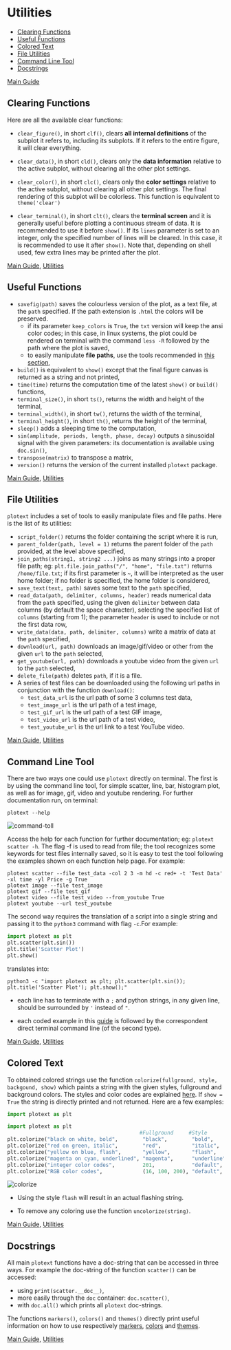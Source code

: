 # Utilities
- [Clearing Functions](https://github.com/piccolomo/plotext/blob/master/readme/utilities.md#clearing-functions)
- [Useful Functions](https://github.com/piccolomo/plotext/blob/master/readme/utilities.md#useful-functions)
- [Colored Text](https://github.com/piccolomo/plotext/blob/master/readme/utilities.md#colored-text)
- [File Utilities](https://github.com/piccolomo/plotext/blob/master/readme/utilities.md#file-utilities)
- [Command Line Tool](https://github.com/piccolomo/plotext/blob/master/readme/utilities.md#command-line-tool)
- [Docstrings](https://github.com/piccolomo/plotext/blob/master/readme/utilities.md#docstrings)

[Main Guide](https://github.com/piccolomo/plotext#guide)


## Clearing Functions

Here are all the available clear functions:

- `clear_figure()`, in short `clf()`, clears **all internal definitions** of the subplot it refers to, including its subplots. If it refers to the entire figure, it will clear everything.

- `clear_data()`, in short `cld()`, clears only the **data information** relative to the active subplot, without clearing all the other plot settings.

- `clear_color()`, in short `clc()`, clears only the **color settings** relative to the active subplot, without clearing all other plot settings. The final rendering of this subplot will be colorless. This function is equivalent to `theme('clear')`

- `clear_terminal()`, in short `clt()`, clears the **terminal screen** and it is generally useful before plotting a continuous stream of data. It is recommended to use it before `show()`. If its `lines` parameter is set to an integer, only the specified number of lines will be cleared. In this case, it is recommended to use it after `show()`. Note that, depending on shell used, few extra lines may be printed after the plot.

[Main Guide](https://github.com/piccolomo/plotext#guide), [Utilities](https://github.com/piccolomo/plotext/blob/master/readme/utilities.md#utilities)


## Useful Functions

- `savefig(path)` saves the colourless version of the plot, as a text file, at the `path` specified. If the path extension is `.html` the colors will be preserved. 
    - if its parameter `keep_colors` is `True`, the `txt` version will keep the ansi color codes; in this case, in linux systems, the plot could be rendered on terminal with the command `less -R` followed by the path where the plot is saved,
    - to easily manipulate **file paths**, use the tools recommended in [this section](https://github.com/piccolomo/plotext/blob/master/readme/utilities.md#file-utilities),
- `build()` is equivalent to `show()` except that the final figure canvas is returned as a string and not printed,
- `time(time)` returns the computation time of the latest `show()` or `build()` functions,
- `terminal_size()`, in short `ts()`, returns the width and height of the terminal,
- `terminal_width()`, in short `tw()`, returns the width of the terminal,
- `terminal_height()`, in short `th()`, returns the height of the terminal,
- `sleep()` adds a sleeping time to the computation,
- `sin(amplitude, periods, length, phase, decay)` outputs a sinusoidal signal with the given parameters: its documentation is available using `doc.sin()`,
- `transpose(matrix)` to transpose a matrix,
- `version()` returns the version of the current installed `plotext` package.

[Main Guide](https://github.com/piccolomo/plotext#guide), [Utilities](https://github.com/piccolomo/plotext/blob/master/readme/utilities.md#utilities)


## File Utilities

`plotext` includes a set of tools to easily manipulate files and file paths. Here is the list of its utilities:

- `script_folder()` returns the folder containing the script where it is run,
- `parent_folder(path, level = 1)` returns the parent folder of the `path` provided, at the level above specified,
- `join_paths(string1, string2 ...)` joins as many strings into a proper file path; eg: `plt.file.join_paths("/", "home", "file.txt")` returns `/home/file.txt`; if its first parameter is `~`, it will be interpreted as the user home folder; if no folder is specified, the home folder is considered,
- `save_text(text, path)` saves some text to the `path` specified,
- `read_data(path, delimiter, columns, header)` reads numerical data from the `path` specified, using the given `delimiter` between data columns (by default the space character), selecting the specified list of `columns` (starting from 1); the parameter `header` is used to include or not the first data row,
- `write_data(data, path, delimiter, columns)` write a matrix of data at the `path` specified,
- `download(url, path)` downloads an image/gif/video or other from the given `url` to the `path` selected,
- `get_youtube(url, path)` downloads a youtube video from the given `url` to the `path` selected,
- `delete_file(path)` deletes `path`, if it is a file.
- A series of test files can be downloaded using the following url paths in conjunction with the function `download()`:
    - `test_data_url`  is the url path of some 3 columns test data,
    - `test_image_url` is the url path of a test image,
    - `test_gif_url` is the url path of a test GIF image,
    - `test_video_url` is the url path of a test video,
    - `test_youtube_url` is the url link to a test YouTube video.

[Main Guide](https://github.com/piccolomo/plotext#guide), [Utilities](https://github.com/piccolomo/plotext/blob/master/readme/utilities.md#utilities)


## Command Line Tool

There are two ways one could use `plotext` directly on terminal. The first is by using the command line tool, for simple scatter, line, bar, histogram plot, as well as for image, gif, video and youtube rendering. For further documentation run, on terminal:

```console
plotext --help
```

![command-toll](https://raw.githubusercontent.com/piccolomo/plotext/master/images/command-tool.png)

Access the help for each function for further documentation; eg: `plotext scatter -h`. The flag -f is used to read from file; the tool recognizes some keywords for test files internally saved, so it is easy to test the tool following the examples shown on each function help page. For example:

```console
plotext scatter --file test_data -col 2 3 -m hd -c red+ -t 'Test Data' -xl time -yl Price -g True
plotext image --file test_image
plotext gif --file test_gif
plotext video --file test_video --from_youtube True
plotext youtube --url test_youtube
```

The second way requires the translation of a script into a single string and passing it to the `python3` command with flag `-c`.For example:
```python
import plotext as plt
plt.scatter(plt.sin())
plt.title('Scatter Plot')
plt.show()
```
translates into:
```console
python3 -c "import plotext as plt; plt.scatter(plt.sin()); plt.title('Scatter Plot'); plt.show();"
```
- each line has to terminate with a `;` and python strings, in any given line, should be surrounded by `'` instead of `"`. 

- each coded example in this [guide](https://github.com/piccolomo/plotext#guide) is followed by the correspondent direct terminal command line (of the second type).

[Main Guide](https://github.com/piccolomo/plotext#guide), [Utilities](https://github.com/piccolomo/plotext/blob/master/readme/utilities.md#utilities)


## Colored Text

To obtained colored strings use the function `colorize(fullground, style, backgound, show)` which paints a string with the given styles, fullground and background colors. The styles and color codes are explained [here](https://github.com/piccolomo/plotext/blob/master/readme/aspect.md#colors). If `show = True` the string is directly printed and not returned. Here are a few examples:
```python
import plotext as plt

import plotext as plt
                                           #Fullground     #Style       #Backgroun        #Show
plt.colorize("black on white, bold",        "black",        "bold",      "white",         True)
plt.colorize("red on green, italic",        "red",          "italic",    "green",         True)
plt.colorize("yellow on blue, flash",       "yellow",       "flash",     "blue",          True)
plt.colorize("magenta on cyan, underlined", "magenta",      "underline", "cyan",          True)
plt.colorize("integer color codes",         201,            "default",   158,             True)
plt.colorize("RGB color codes",             (16, 100, 200), "default",   (200, 100, 100), True)
```
![colorize](https://raw.githubusercontent.com/piccolomo/plotext/master/images/colorize.png)

- Using the style `flash` will result in an actual flashing string.

- To remove any coloring use the function `uncolorize(string)`.

[Main Guide](https://github.com/piccolomo/plotext#guide), [Utilities](https://github.com/piccolomo/plotext/blob/master/readme/utilities.md#utilities)



## Docstrings

All main `plotext` functions have a doc-string that can be accessed in three ways. For example the doc-string of the function `scatter()` can be accessed:
- using `print(scatter.__doc__)`,
- more easily through the `doc` container: `doc.scatter()`,
- with `doc.all()` which prints all `plotext` doc-strings.

The functions `markers()`, `colors()` and `themes()` directly print useful information on how to use respectively [markers](https://github.com/piccolomo/plotext/blob/master/readme/aspect.md#markers), [colors](https://github.com/piccolomo/plotext/blob/master/readme/aspect.md#colors) and [themes](https://github.com/piccolomo/plotext/blob/master/readme/aspect.md#themes).


[Main Guide](https://github.com/piccolomo/plotext#guide), [Utilities](https://github.com/piccolomo/plotext/blob/master/readme/utilities.md#utilities)

